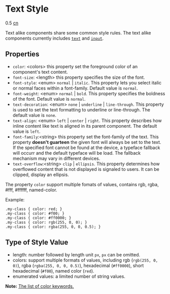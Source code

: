 # Text Style
<span class="weex-version">0.5</span>
<a href="https://github.com/weexteam/article/issues/37"  class="weex-translate">cn</a>

Text alike components share some common style rules. The text alike components currently includes [`text`](../components/text.md) and [`input`](../components/input.md).

## Properties

- `color`: &lt;colors&gt; this property set the foreground color of an component's text content.
- `font-size`: &lt;length&gt; this property specifies the size of the font.
- `font-style`: &lt;enum&gt; `normal` | `italic`. This property lets you select italic or normal faces within a font-family. Default value is `normal`.
- `font-weight`: &lt;enum&gt; `normal` | `bold`. This property specifies the boldness of the font. Default value is `normal`.
- `text-decoration`: &lt;enum&gt; `none` | `underline` | `line-through`. This property is used to set the text formatting to underline or line-through. The default value is `none`.
- `text-align`: &lt;enum&gt; `left` | `center` | `right`. This property describes how inline content like text is aligned in its parent component. The default value is `left`.
- `font-family`:&lt;string&gt; this property set the font-family of the text. This property **doesn't guarteen** the given font will always be set to the text. If the specified font cannot be found at the device, a typeface fallback will occurr and the default typeface will be load. The fallback mechanism may vary in different devices.
- `text-overflow`:&lt;string&gt; `clip` | `ellipsis`. This property determines how overflowed content that is not displayed is signaled to users. It can be clipped, display an ellipsis.  

The property `color` support multiple fomats of values, contains rgb, rgba, #fff, #ffffff, named-color.

Example:

```
.my-class { color: red; }
.my-class { color: #f00; }
.my-class { color: #ff0000; }
.my-class { color: rgb(255, 0, 0); }
.my-class { color: rgba(255, 0, 0, 0.5); }
```

## Type of Style Value

- length: number followed by length unit `px`, `px` can be omitted.
- colors: support multiple formats of values, including rgb (`rgb(255, 0, 0)`), rgba (`rgba(255, 0, 0, 0.5)`), hexadecimal (`#ff0000`), short hexadecimal (`#f00`), named color (`red`).
- enumerated values: a limited number of string values.

**Note:** [The list of color keywords.](./color-names.md)

